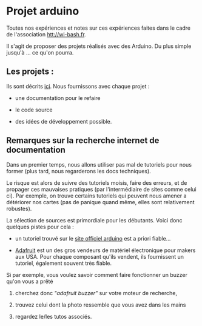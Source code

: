 

# Projet arduino

Toutes nos expériences et notes sur ces expériences faites
dans le cadre de l'association [htt://wi-bash.fr](Wi-Bash).

Il s'agit de proposer des projets réalisés avec des Arduino.
Du plus simple jusqu'à ... ce qu'on pourra.

## Les projets :

Ils sont décrits [ici](doc/README.md). 
Nous fournissons avec chaque projet :

- une documentation pour le refaire

- le code source

- des idées de développement possible.

## Remarques sur la recherche internet de documentation

Dans un premier temps, nous allons utiliser pas mal de tutoriels
pour nous former (plus tard, nous regarderons les docs techniques).

Le risque est alors de suivre des tutoriels moisis, faire des erreurs,
et de propager ces mauvaises pratiques
(par l'intermédiaire de sites comme celui ci).
Par exemple, on trouve certains tutoriels qui peuvent nous amener a détériorer
nos cartes (pas de panique quand même, elles sont relativement robustes).

La sélection de sources est primordiale pour les débutants.
Voici donc quelques pistes pour cela :

- un tutoriel trouvé sur le [site officiel arduino](https://www.arduino.cc/)
est a priori fiable...

- [Adafruit](http://www.adafruit.com) est un des gros vendeurs de matériel électronique pour makers
aux USA. Pour chaque composant qu'ils vendent, ils fournissent un tutoriel,
également souvent très fiable.

Si par exemple, vous voulez savoir comment faire fonctionner un buzzer
qu'on vous a prêté

1. cherchez donc *"adafruit buzzer"* sur votre moteur de recherche,

2. trouvez celui dont la photo ressemble que vous avez dans les mains

3. regardez le/les tutos associés.

